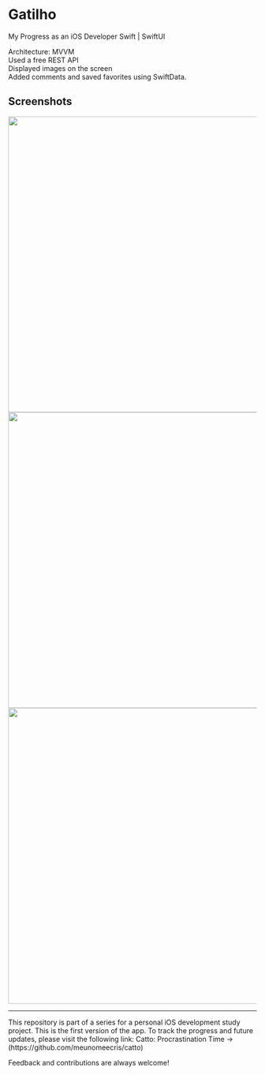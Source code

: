 <h1>Gatilho</h1>
<p>My Progress as an iOS Developer Swift | SwiftUI </p>

Architecture: MVVM <br> Used a free REST API <br> Displayed images on the screen <br> Added comments and saved favorites using SwiftData.

## Screenshots  
<p align="center">
    <img src="https://github.com/user-attachments/assets/3f314fd9-5972-422b-9078-5d897e1c9102" height="600" style="display: inline-block; margin-right: 10px;">
    <img src="https://github.com/user-attachments/assets/72d1f50a-0093-44bc-aac2-6f4af840caea" height="600" style="display: inline-block; margin-right: 10px;">
    <img src="https://github.com/user-attachments/assets/bfaf4d7d-ecb0-4c32-90de-97debfcceadd" height="600" style="display: inline-block; margin-right: 10px;">
</p>

__________________________________________

<p>This repository is part of a series for a personal iOS development study project. This is the first version of the app. To track the progress and future updates, please visit the following link:
Catto: Procrastination Time -> (https://github.com/meunomeecris/catto)</p>

Feedback and contributions are always welcome! 
    
